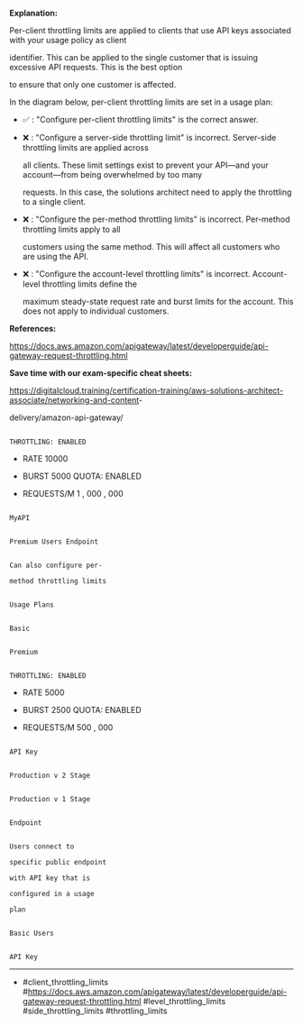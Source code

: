 **Explanation:**

Per-client throttling limits are applied to clients that use API keys associated with your usage policy as client

identifier. This can be applied to the single customer that is issuing excessive API requests. This is the best option

to ensure that only one customer is affected.

In the diagram below, per-client throttling limits are set in a usage plan:

- ✅ :  "Configure per-client throttling limits" is the correct answer.

- ❌ :  "Configure a server-side throttling limit" is incorrect. Server-side throttling limits are applied across

  all clients. These limit settings exist to prevent your API—and your account—from being overwhelmed by too many

  requests. In this case, the solutions architect need to apply the throttling to a single client.

- ❌ :  "Configure the per-method throttling limits" is incorrect. Per-method throttling limits apply to all

  customers using the same method. This will affect all customers who are using the API.

- ❌ :  "Configure the account-level throttling limits" is incorrect. Account-level throttling limits define the

  maximum steady-state request rate and burst limits for the account. This does not apply to individual customers.

**References:**

<https://docs.aws.amazon.com/apigateway/latest/developerguide/api-gateway-request-throttling.html>

**Save time with our exam-specific cheat sheets:**

<https://digitalcloud.training/certification-training/aws-solutions-architect-associate/networking-and-content>-

delivery/amazon-api-gateway/

```

THROTTLING: ENABLED

```

- RATE 10000

- BURST 5000 QUOTA: ENABLED

- REQUESTS/M 1 , 000 , 000

```

MyAPI

```

```

Premium Users Endpoint

```

```

Can also configure per-

method throttling limits

```

```

Usage Plans

```

```

Basic

```

```

Premium

```

```

THROTTLING: ENABLED

```

- RATE 5000

- BURST 2500 QUOTA: ENABLED

- REQUESTS/M 500 , 000

```

API Key

```

```

Production v 2 Stage

```

```

Production v 1 Stage

```

```

Endpoint

```

```

Users connect to

specific public endpoint

with API key that is

configured in a usage

plan

```

```

Basic Users

```

```

API Key

```

----

- #client_throttling_limits #<https://docs.aws.amazon.com/apigateway/latest/developerguide/api-gateway-request-throttling.html> #level_throttling_limits #side_throttling_limits #throttling_limits
